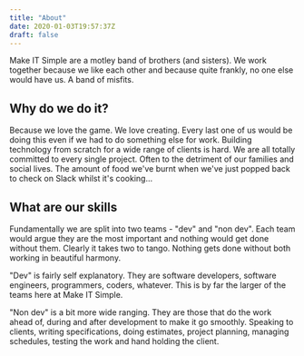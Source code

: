 ```yaml
---
title: "About"
date: 2020-01-03T19:57:37Z
draft: false
---
```


Make IT Simple are a motley band of brothers (and sisters). We work together because we like each other and because quite frankly, no one else would have us. A band of misfits. 

## Why do we do it?

Because we love the game. We love creating. Every last one of us would be doing this even if we had to do something else for work. Building technology from scratch for a wide range of clients is hard. We are all totally committed to every single project. Often to the detriment of our families and social lives. The amount of food we've burnt when we've just popped back to check on Slack whilst it's cooking...

## What are our skills

Fundamentally we are split into two teams - "dev" and "non dev". Each team would argue they are the most important and nothing would get done without them. Clearly it takes two to tango. Nothing gets done without both working in beautiful harmony.

"Dev" is fairly self explanatory. They are software developers, software engineers, programmers, coders, whatever. This is by far the larger of the teams here at Make IT Simple. 

"Non dev" is a bit more wide ranging. They are those that do the work ahead of, during and after development to make it go smoothly. Speaking to clients, writing specifications, doing estimates, project planning, managing schedules, testing the work and hand holding the client. 


